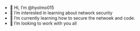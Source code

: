 - 👋 Hi, I’m @hyolmo015
- 👀 I’m interested in learning about network security
- 🌱 I’m currently learning how to secure the netwoek and code.
- 💞️ I’m looking to work with you all 
  

<!---
hyolmo015/hyolmo015 is a ✨ special ✨ repository because its `README.md` (this file) appears on your GitHub profile.
You can click the Preview link to take a look at your changes.
--->

